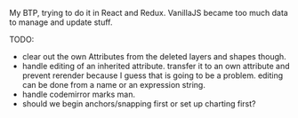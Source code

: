 My BTP, trying to do it in React and Redux. VanillaJS became too much data to manage and update stuff.


TODO:

  * clear out the own Attributes from the deleted layers and shapes though.
  * handle editing of an inherited attribute. transfer it to an own attribute and prevent rerender because I guess that is going to be a problem. editing can be done from a name or an expression string.
  * handle codemirror marks man.
  * should we begin anchors/snapping first or set up charting first?